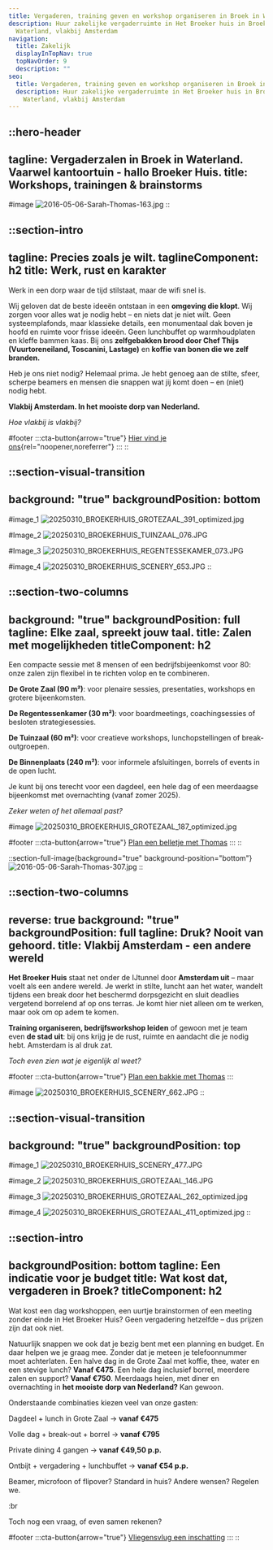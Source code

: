```yaml
---
title: Vergaderen, training geven en workshop organiseren in Broek in Waterland
description: Huur zakelijke vergaderruimte in Het Broeker huis in Broek in
  Waterland, vlakbij Amsterdam
navigation:
  title: Zakelijk
  displayInTopNav: true
  topNavOrder: 9
  description: ""
seo:
  title: Vergaderen, training geven en workshop organiseren in Broek in Waterland
  description: Huur zakelijke vergaderruimte in Het Broeker huis in Broek in
    Waterland, vlakbij Amsterdam
---
```


::hero-header
---
tagline: Vergaderzalen in Broek in Waterland. Vaarwel kantoortuin - hallo Broeker Huis.
title: Workshops, trainingen & brainstorms
---
#image
![2016-05-06-Sarah-Thomas-163.jpg](/20250331_BROEKERHUIS_1550.JPG)
::

::section-intro
---
tagline: Precies zoals je wilt.
taglineComponent: h2
title: Werk, rust en karakter
---
Werk in een dorp waar de tijd stilstaat, maar de wifi snel is.

Wij geloven dat de beste ideeën ontstaan in een **omgeving die klopt**. Wij zorgen voor alles wat je nodig hebt – en niets dat je niet wilt.
Geen systeemplafonds, maar klassieke details, een monumentaal dak boven je hoofd en ruimte voor frisse ideeën.
Geen lunchbuffet op warmhoudplaten en kleffe bammen kaas. Bij ons **zelfgebakken brood door Chef Thijs (Vuurtoreneiland, Toscanini, Lastage)** en **koffie van bonen die we zelf branden.**

Heb je ons niet nodig? Helemaal prima. Je hebt genoeg aan de stilte, sfeer, scherpe beamers en mensen die snappen wat jij komt doen – en (niet) nodig hebt.

**Vlakbij Amsterdam. In het mooiste dorp van Nederland.**

*Hoe vlakbij is vlakbij?*

#footer
  :::cta-button{arrow="true"}
  [Hier vind je ons](https://maps.app.goo.gl/tmLbzzFtMY7yYMLC8){rel="noopener,noreferrer"}
  :::
::

::section-visual-transition
---
background: "true"
backgroundPosition: bottom
---
#image_1
![20250310\_BROEKERHUIS\_GROTEZAAL\_391\_optimized.jpg](/grote-zaal/20250310_BROEKERHUIS_GROTEZAAL_391_optimized.jpg)

#Image_2
![20250310\_BROEKERHUIS\_TUINZAAL\_076.JPG](/COLLAGES/TINYFIED_COLLAGES/20250310_BROEKERHUIS_TUINZAAL_076.JPG)

#Image_3
![20250310\_BROEKERHUIS\_REGENTESSEKAMER\_073.JPG](/COLLAGES/TINYFIED_COLLAGES/20250310_BROEKERHUIS_REGENTESSEKAMER_073.JPG)

#image_4
![20250310\_BROEKERHUIS\_SCENERY\_653.JPG](/COLLAGES/TINYFIED_COLLAGES/20250310_BROEKERHUIS_SCENERY_653.JPG)
::

::section-two-columns
---
background: "true"
backgroundPosition: full
tagline: Elke zaal, spreekt jouw taal.
title: Zalen met mogelijkheden
titleComponent: h2
---
Een compacte sessie met 8 mensen of een bedrijfsbijeenkomst voor 80: onze zalen zijn flexibel in te richten volop en te combineren.

**De Grote Zaal (90 m²)**: voor plenaire sessies, presentaties, workshops en grotere bijeenkomsten.

**De Regentessenkamer (30 m²)**: voor boardmeetings, coachingsessies of besloten strategiesessies.

**De Tuinzaal (60 m²)**: voor creatieve workshops, lunchopstellingen of break-outgroepen.

**De Binnenplaats (240 m²)**: voor informele afsluitingen, borrels of events in de open lucht.

Je kunt bij ons terecht voor een dagdeel, een hele dag of een meerdaagse bijeenkomst met overnachting (vanaf zomer 2025).

*Zeker weten of het allemaal past?*

#image
![20250310\_BROEKERHUIS\_GROTEZAAL\_187\_optimized.jpg](/20250310_BROEKERHUIS_REGENTESSEKAMER_045.JPG)

#footer
  :::cta-button{arrow="true"}
  [Plan een belletje met Thomas](#)
  :::
::

::section-full-image{background="true" background-position="bottom"}
![2016-05-06-Sarah-Thomas-307.jpg](/COLLAGES/TINYFIED_COLLAGES/Screenshot%202025-04-11%20at%2015.43.33.png)
::

::section-two-columns
---
reverse: true
background: "true"
backgroundPosition: full
tagline: Druk? Nooit van gehoord.
title: Vlakbij Amsterdam - een andere wereld
---
**Het Broeker Huis** staat net onder de IJtunnel door **Amsterdam uit** – maar voelt als een andere wereld. Je werkt in stilte, luncht aan het water, wandelt tijdens een break door het beschermd dorpsgezicht en sluit deadlies vergetend borrelend af op ons terras. Je komt hier niet alleen om te werken, maar ook om op adem te komen.

**Training organiseren, bedrijfsworkshop leiden** of gewoon met je team even **de stad uit**: bij ons krijg je de rust, ruimte en aandacht die je nodig hebt. Amsterdam is al druk zat.

*Toch even zien wat je eigenlijk al weet?*

#footer
  :::cta-button{arrow="true"}
  [Plan een bakkie met Thomas]()
  :::

#image
![20250310\_BROEKERHUIS\_SCENERY\_662.JPG](/20250310_BROEKERHUIS_SCENERY_662.JPG)
::

::section-visual-transition
---
background: "true"
backgroundPosition: top
---
#image_1
![20250310\_BROEKERHUIS\_SCENERY\_477.JPG](/HOME/20250310_BROEKERHUIS_SCENERY_477.JPG)

#image_2
![20250310\_BROEKERHUIS\_GROTEZAAL\_146.JPG](/HOME/20250310_BROEKERHUIS_GROTEZAAL_146.JPG)

#image_3
![20250310\_BROEKERHUIS\_GROTEZAAL\_262\_optimized.jpg](/grote-zaal/20250310_BROEKERHUIS_GROTEZAAL_262_optimized.jpg)

#image_4
![20250310\_BROEKERHUIS\_GROTEZAAL\_411\_optimized.jpg](/grote-zaal/20250310_BROEKERHUIS_GROTEZAAL_411_optimized.jpg)
::

::section-intro
---
backgroundPosition: bottom
tagline: Een indicatie voor je budget
title: Wat kost dat, vergaderen in Broek?
titleComponent: h2
---
Wat kost een dag workshoppen, een uurtje brainstormen of een meeting zonder einde in Het Broeker Huis? Geen vergadering hetzelfde – dus prijzen zijn dat ook niet.

Natuurlijk snappen we ook dat je bezig bent met een planning en budget. En daar helpen we je graag mee. Zonder dat je meteen je telefoonnummer moet achterlaten. Een halve dag in de Grote Zaal met koffie, thee, water en een stevige lunch? **Vanaf €475**. Een hele dag inclusief borrel, meerdere zalen en support? **Vanaf €750**. Meerdaags heien, met diner en overnachting in **het mooiste dorp van Nederland?** Kan gewoon.

Onderstaande combinaties kiezen veel van onze gasten:

Dagdeel + lunch in Grote Zaal → **vanaf €475**

Volle dag + break-out + borrel → **vanaf €795**

Private dining 4 gangen → **vanaf €49,50 p.p.**

Ontbijt + vergadering + lunchbuffet → **vanaf €54 p.p.**

Beamer, microfoon of flipover? Standard in huis? Andere wensen? Regelen we.

:br

 

Toch nog een vraag, of even samen rekenen?

#footer
  :::cta-button{arrow="true"}
  [Vliegensvlug een inschatting](#)
  :::
::
